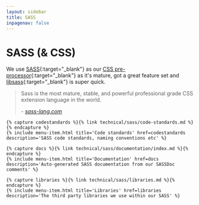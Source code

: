 ```yaml
---
layout: sidebar
title: SASS
inpagenav: false
---
```


# SASS (&amp; CSS)

We use [SASS](http://sass-lang.com/){:target="_blank"} as our [CSS pre-processor](https://github.com/showcases/css-preprocessors){:target="_blank"} as it's mature, got a great feature set and [libsass](https://github.com/sass/libsass){:target="_blank"} is super quick.

<blockquote class="quote">
    <p>Sass is the most mature, stable, and powerful professional grade CSS extension language in the world.</p>
    <footer>
        - <cite><a href="http://sass-lang.com/" target="_blank" rel="external">sass-lang.com</a></cite>
    </footer>
</blockquote>

<div class="grid">

    {% capture codestandards %}{% link technical/sass/code-standards.md %}{% endcapture %}
    {% include menu-item.html title='Code standards' href=codestandards description='SASS code standards, naming conventions etc' %}

    {% capture docs %}{% link technical/sass/documentation/index.md %}{% endcapture %}
    {% include menu-item.html title='Documentation' href=docs description='Auto-generated SASS documentation from our SASSDoc comments' %}

    {% capture libraries %}{% link technical/sass/libraries.md %}{% endcapture %}
    {% include menu-item.html title='Libraries' href=libraries description='The third party libraries we use within our SASS' %}

</div>
